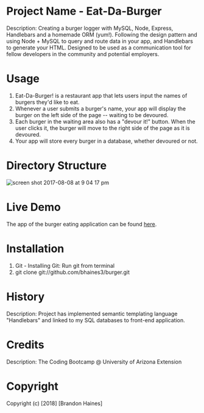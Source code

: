 # Project Name - Eat-Da-Burger
Description: Creating a burger logger with MySQL, Node, Express, Handlebars and a homemade ORM (yum!). Following the design pattern and using Node + MySQL to query and route data in your app, and Handlebars to generate your HTML.
Designed to be used as a communication tool for fellow developers in the community and potential employers. 

# Usage
1) Eat-Da-Burger! is a restaurant app that lets users input the names of burgers they'd like to eat.
2) Whenever a user submits a burger's name, your app will display the burger on the left side of the page -- waiting to be devoured.
3) Each burger in the waiting area also has a "devour it!" button. When the user clicks it, the burger will move to the right side of the page as it is devoured.
4) Your app will store every burger in a database, whether devoured or not.

# Directory Structure
![screen shot 2017-08-08 at 9 04 17 pm](https://user-images.githubusercontent.com/20759022/29104877-08c021a0-7c7e-11e7-9565-da1bb79421bd.png)

# Live Demo
The app of the burger eating application can be found [here]().

# Installation
1) Git - Installing Git: Run git from terminal
2) git clone git://github.com/bhaines3/burger.git

# History
Description: Project has implemented semantic templating language "Handlebars" and linked to my SQL databases to front-end application. 

# Credits 
Description: The Coding Bootcamp @ University of Arizona Extension

# Copyright
Copyright (c) [2018] [Brandon Haines]